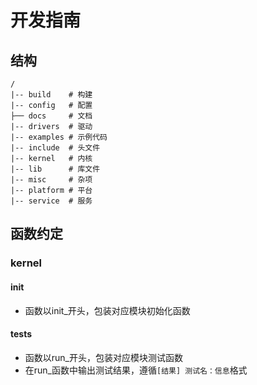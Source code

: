 # 开发指南
## 结构
```
/
|-- build    # 构建
|-- config   # 配置
├── docs     # 文档
|-- drivers  # 驱动
|-- examples # 示例代码
|-- include  # 头文件
|-- kernel   # 内核
|-- lib      # 库文件
|-- misc     # 杂项
|-- platform # 平台
|-- service  # 服务
```
## 函数约定
### kernel
#### init
* 函数以init_开头，包装对应模块初始化函数
#### tests
* 函数以run_开头，包装对应模块测试函数
* 在run_函数中输出测试结果，遵循`[结果] 测试名：信息`格式